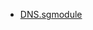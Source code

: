 * [DNS.sgmodule](https://github.com/EmotionalAmo/Surge-Persional-Module/blob/main/DNS/DNS.sgmodul?raw=true "🌐 DNS for Router and Companys")

